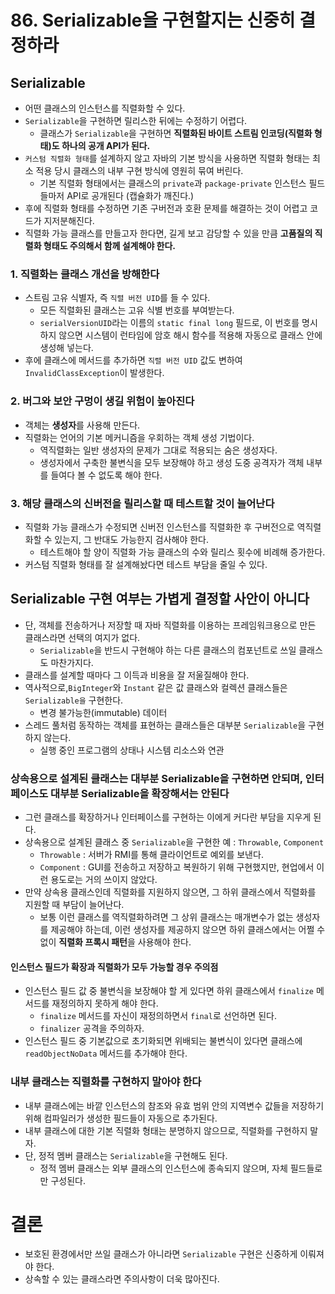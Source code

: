 # 86. Serializable을 구현할지는 신중히 결정하라
## Serializable
- 어떤 클래스의 인스턴스를 직렬화할 수 있다.
- `Serializable`을 구현하면 릴리스한 뒤에는 수정하기 어렵다.
    - 클래스가 `Serializable`을 구현하면 **직렬화된 바이트 스트림 인코딩(직렬화 형태)도 하나의 공개 API가 된다.**
- `커스텀 직렬화 형태`를 설계하지 않고 자바의 기본 방식을 사용하면 직렬화 형태는 최소 적용 당시 클래스의 내부 구현 방식에 영원히 묶여 버린다.
    - 기본 직렬화 형태에서는 클래스의 `private`과 `package-private` 인스턴스 필드들마저 API로 공개된다 (캡슐화가 깨진다.)
- 후에 직렬화 형태를 수정하면 기존 구버전과 호환 문제를 해결하는 것이 어렵고 코드가 지저분해진다.
- 직렬화 가능 클래스를 만들고자 한다면, 길게 보고 감당할 수 있을 만큼 **고품질의 직렬화 형태도 주의해서 함께 설계해야 한다.**

### 1. 직렬화는 클래스 개선을 방해한다
- 스트림 고유 식별자, 즉 `직렬 버전 UID`를 들 수 있다.
    - 모든 직렬화된 클래스는 고유 식별 번호를 부여받는다.
    - `serialVersionUID`라는 이름의 `static final long` 필드로, 이 번호를 명시하지 않으면 시스템이 런타임에 암호 해시 함수를 적용해 자동으로 클래스 안에 생성해 넣는다.
- 후에 클래스에 메서드를 추가하면 `직렬 버전 UID` 값도 변하여 `InvalidClassException`이 발생한다.

### 2. 버그와 보안 구멍이 생길 위험이 높아진다
- 객체는 **생성자**를 사용해 만든다.
- 직렬화는 언어의 기본 메커니즘을 우회하는 객체 생성 기법이다.
    - 역직렬화는 일반 생성자의 문제가 그대로 적용되는 숨은 생성자다.
    - 생성자에서 구축한 불변식을 모두 보장해야 하고 생성 도중 공격자가 객체 내부를 들여다 볼 수 없도록 해야 한다.

### 3. 해당 클래스의 신버전을 릴리스할 때 테스트할 것이 늘어난다
- 직렬화 가능 클래스가 수정되면 신버전 인스턴스를 직렬화한 후 구버전으로 역직렬화할 수 있는지, 그 반대도 가능한지 검사해야 한다.
    - 테스트해야 할 양이 직렬화 가능 클래스의 수와 릴리스 횟수에 비례해 증가한다.
- 커스텀 직렬화 형태를 잘 설계해놨다면 테스트 부담을 줄일 수 있다.

## Serializable 구현 여부는 가볍게 결정할 사안이 아니다
- 단, 객체를 전송하거나 저장할 때 자바 직렬화를 이용하는 프레임워크용으로 만든 클래스라면 선택의 여지가 없다.
    - `Serializable`을 반드시 구현해야 하는 다른 클래스의 컴포넌트로 쓰일 클래스도 마찬가지다.
- 클래스를 설계할 때마다 그 이득과 비용을 잘 저울질해야 한다.
- 역사적으로,`BigInteger`와 `Instant` 같은 값 클래스와 컬렉션 클래스들은 `Serializable을` 구현한다.
    - 변경 불가능한(immutable) 데이터
- 스레드 풀처럼 동작하는 객체를 표현하는 클래스들은 대부분 `Serializable`을 구현하지 않는다.
    - 실행 중인 프로그램의 상태나 시스템 리소스와 연관

### 상속용으로 설계된 클래스는 대부분 Serializable을 구현하면 안되며, 인터페이스도 대부분 Serializable을 확장해서는 안된다
- 그런 클래스를 확장하거나 인터페이스를 구현하는 이에게 커다란 부담을 지우게 된다.
- 상속용으로 설계된 클래스 중 `Serializable`을 구현한 예 : `Throwable`, `Component`
    - `Throwable` : 서버가 RMI를 통해 클라이언트로 예외를 보낸다.
    - `Component` : GUI를 전송하고 저장하고 복원하기 위해 구현했지만, 현업에서 이런 용도로는 거의 쓰이지 않았다.
- 만약 상속용 클래스인데 직렬화를 지원하지 않으면, 그 하위 클래스에서 직렬화를 지원할 때 부담이 늘어난다.
    - 보통 이런 클래스를 역직렬화하려면 그 상위 클래스는 매개변수가 없는 생성자를 제공해야 하는데, 이런 생성자를 제공하지 않으면 하위 클래스에서는 어쩔 수 없이 **직렬화 프록시 패턴**을 사용해야 한다.

#### 인스턴스 필드가 확장과 직렬화가 모두 가능할 경우 주의점
- 인스턴스 필드 값 중 불변식을 보장해야 할 게 있다면 하위 클래스에서 `finalize` 메서드를 재정의하지 못하게 해야 한다.
    - `finalize` 메서드를 자신이 재정의하면서 `final`로 선언하면 된다.
    - `finalizer` 공격을 주의하자.
- 인스턴스 필드 중 기본값으로 초기화되면 위배되는 불변식이 있다면 클래스에 `readObjectNoData` 메서드를 추가해야 한다.

### 내부 클래스는 직렬화를 구현하지 말아야 한다
- 내부 클래스에는 바깥 인스턴스의 참조와 유효 범위 안의 지역변수 값들을 저장하기 위해 컴파일러가 생성한 필드들이 자동으로 추가된다.
- 내부 클래스에 대한 기본 직렬화 형태는 분명하지 않으므로, 직렬화를 구현하지 말자.
- 단, 정적 멤버 클래스는 `Serializable`을 구현해도 된다.
    - 정적 멤버 클래스는 외부 클래스의 인스턴스에 종속되지 않으며, 자체 필드들로만 구성된다.

# 결론
- 보호된 환경에서만 쓰일 클래스가 아니라면 `Serializable` 구현은 신중하게 이뤄져야 한다.
- 상속할 수 있는 클래스라면 주의사항이 더욱 많아진다.

